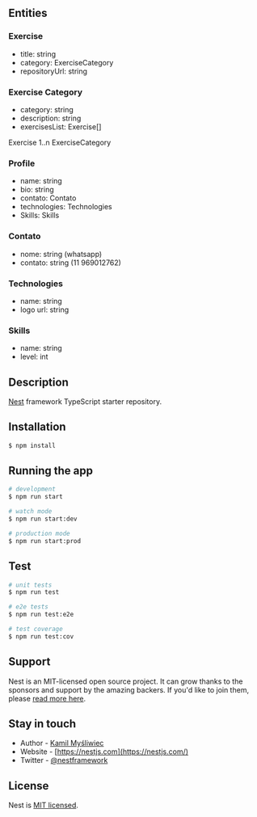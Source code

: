 
## Entities

### Exercise
- title: string
- category: ExerciseCategory
- repositoryUrl: string

### Exercise Category
- category: string
- description: string
- exercisesList: Exercise[]

Exercise 1..n ExerciseCategory

### Profile
- name: string
- bio: string
- contato: Contato
- technologies: Technologies
- Skills: Skills

### Contato
- nome: string (whatsapp)
- contato: string (11 969012762)

### Technologies
- name: string
- logo url: string

### Skills
- name: string
- level: int


## Description

[Nest](https://github.com/nestjs/nest) framework TypeScript starter repository.

## Installation

```bash
$ npm install
```

## Running the app

```bash
# development
$ npm run start

# watch mode
$ npm run start:dev

# production mode
$ npm run start:prod
```

## Test

```bash
# unit tests
$ npm run test

# e2e tests
$ npm run test:e2e

# test coverage
$ npm run test:cov
```

## Support

Nest is an MIT-licensed open source project. It can grow thanks to the sponsors and support by the amazing backers. If you'd like to join them, please [read more here](https://docs.nestjs.com/support).

## Stay in touch

- Author - [Kamil Myśliwiec](https://kamilmysliwiec.com)
- Website - [https://nestjs.com](https://nestjs.com/)
- Twitter - [@nestframework](https://twitter.com/nestframework)

## License

Nest is [MIT licensed](LICENSE).
